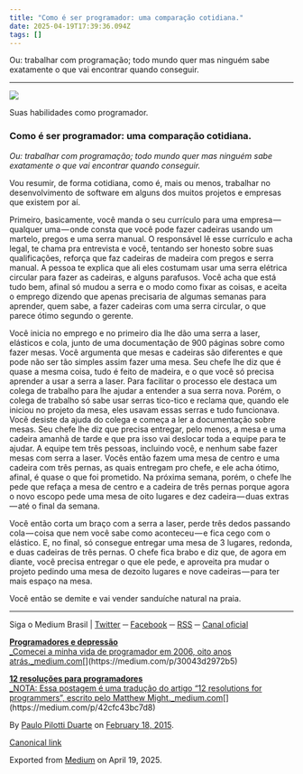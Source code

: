 ```yaml
---
title: "Como é ser programador: uma comparação cotidiana."
date: 2025-04-19T17:39:36.094Z
tags: []
---
```


Ou: trabalhar com programação; todo mundo quer mas ninguém sabe exatamente o que vai encontrar quando conseguir.

* * *

![](https://cdn-images-1.medium.com/max/800/1*6LRa08gr45BLHnus5EEUHw.jpeg)

Suas habilidades como programador.

### Como é ser programador: uma comparação cotidiana.

_Ou: trabalhar com programação; todo mundo quer mas ninguém sabe exatamente o que vai encontrar quando conseguir._

Vou resumir, de forma cotidiana, como é, mais ou menos, trabalhar no desenvolvimento de software em alguns dos muitos projetos e empresas que existem por aí.

Primeiro, basicamente, você manda o seu currículo para uma empresa — qualquer uma — onde consta que você pode fazer cadeiras usando um martelo, pregos e uma serra manual. O responsável lê esse currículo e acha legal, te chama pra entrevista e você, tentando ser honesto sobre suas qualificações, reforça que faz cadeiras de madeira com pregos e serra manual. A pessoa te explica que ali eles costumam usar uma serra elétrica circular para fazer as cadeiras, e alguns parafusos. Você acha que está tudo bem, afinal só mudou a serra e o modo como fixar as coisas, e aceita o emprego dizendo que apenas precisaria de algumas semanas para aprender, quem sabe, a fazer cadeiras com uma serra circular, o que parece ótimo segundo o gerente.

Você inicia no emprego e no primeiro dia lhe dão uma serra a laser, elásticos e cola, junto de uma documentação de 900 páginas sobre como fazer mesas. Você argumenta que mesas e cadeiras são diferentes e que pode não ser tão simples assim fazer uma mesa. Seu chefe lhe diz que é quase a mesma coisa, tudo é feito de madeira, e o que você só precisa aprender a usar a serra a laser. Para facilitar o processo ele destaca um colega de trabalho para lhe ajudar a entender a sua serra nova. Porém, o colega de trabalho só sabe usar serras tico-tico e reclama que, quando ele iniciou no projeto da mesa, eles usavam essas serras e tudo funcionava. Você desiste da ajuda do colega e começa a ler a documentação sobre mesas. Seu chefe lhe diz que precisa entregar, pelo menos, a mesa e uma cadeira amanhã de tarde e que pra isso vai deslocar toda a equipe para te ajudar. A equipe tem três pessoas, incluindo você, e nenhum sabe fazer mesas com serra a laser. Vocês então fazem uma mesa de centro e uma cadeira com três pernas, as quais entregam pro chefe, e ele acha ótimo, afinal, é quase o que foi prometido. Na próxima semana, porém, o chefe lhe pede que refaça a mesa de centro e a cadeira de três pernas porque agora o novo escopo pede uma mesa de oito lugares e dez cadeira — duas extras — até o final da semana.

Você então corta um braço com a serra a laser, perde três dedos passando cola — coisa que nem você sabe como aconteceu — e fica cego com o elástico. E, no final, só consegue entregar uma mesa de 3 lugares, redonda, e duas cadeiras de três pernas. O chefe fica brabo e diz que, de agora em diante, você precisa entregar o que ele pede, e aproveita pra mudar o projeto pedindo uma mesa de dezoito lugares e nove cadeiras — para ter mais espaço na mesa.

Você então se demite e vai vender sanduíche natural na praia.

* * *

Siga o Medium Brasil | [Twitter](https://twitter.com/MediumBrazil) ─ [Facebook](https://www.facebook.com/pages/Medium-Brasil/1468266196766987) ─ [RSS](https://medium.com/feed/brasil) ─ [Canal oficial](https://medium.com/brasil)

[**Programadores e depressão**  
_Comecei a minha vida de programador em 2006, oito anos atrás._medium.com](https://medium.com/p/30043d2972b5 "https://medium.com/p/30043d2972b5")[](https://medium.com/p/30043d2972b5)

[**12 resoluções para programadores**  
_NOTA: Essa postagem é uma tradução do artigo “12 resolutions for programmers”, escrito pelo Matthew Might._medium.com](https://medium.com/p/42cfc43bc7d8 "https://medium.com/p/42cfc43bc7d8")[](https://medium.com/p/42cfc43bc7d8)

By [Paulo Pilotti Duarte](https://medium.com/@paulopilotti) on [February 18, 2015](https://medium.com/p/f30303281978).

[Canonical link](https://medium.com/@paulopilotti/como-%C3%A9-ser-programador-uma-compara%C3%A7%C3%A3o-cotidiana-f30303281978)

Exported from [Medium](https://medium.com) on April 19, 2025.